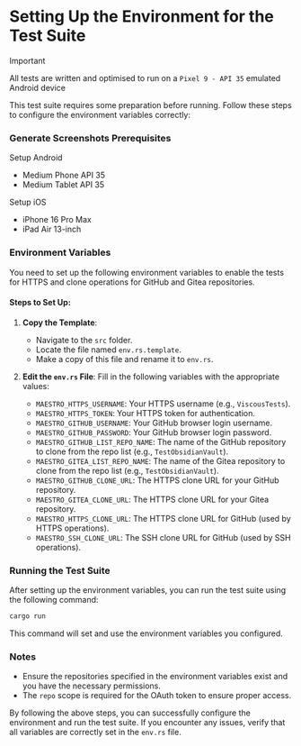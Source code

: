 # Setting Up the Environment for the Test Suite

> [!IMPORTANT]
> All tests are written and optimised to run on a `Pixel 9 - API 35` emulated Android device

This test suite requires some preparation before running. Follow these steps to configure the environment variables correctly:

### Generate Screenshots Prerequisites

Setup Android

- Medium Phone API 35
- Medium Tablet API 35

Setup iOS

- iPhone 16 Pro Max
- iPad Air 13-inch

### Environment Variables

You need to set up the following environment variables to enable the tests for HTTPS and clone operations for GitHub and Gitea repositories.

#### Steps to Set Up:

1. **Copy the Template**:

   - Navigate to the `src` folder.
   - Locate the file named `env.rs.template`.
   - Make a copy of this file and rename it to `env.rs`.

2. **Edit the `env.rs` File**:
   Fill in the following variables with the appropriate values:

   - `MAESTRO_HTTPS_USERNAME`: Your HTTPS username (e.g., `ViscousTests`).
   - `MAESTRO_HTTPS_TOKEN`: Your HTTPS token for authentication.
   - `MAESTRO_GITHUB_USERNAME`: Your GitHub browser login username.
   - `MAESTRO_GITHUB_PASSWORD`: Your GitHub browser login password.
   - `MAESTRO_GITHUB_LIST_REPO_NAME`: The name of the GitHub repository to clone from the repo list (e.g., `TestObsidianVault`).
   - `MAESTRO_GITEA_LIST_REPO_NAME`: The name of the Gitea repository to clone from the repo list (e.g., `TestObsidianVault`).
   - `MAESTRO_GITHUB_CLONE_URL`: The HTTPS clone URL for your GitHub repository.
   - `MAESTRO_GITEA_CLONE_URL`: The HTTPS clone URL for your Gitea repository.
   - `MAESTRO_HTTPS_CLONE_URL`: The HTTPS clone URL for GitHub (used by HTTPS operations).
   - `MAESTRO_SSH_CLONE_URL`: The SSH clone URL for GitHub (used by SSH operations).

### Running the Test Suite

After setting up the environment variables, you can run the test suite using the following command:

```bash
cargo run
```

This command will set and use the environment variables you configured.

### Notes

- Ensure the repositories specified in the environment variables exist and you have the necessary permissions.
- The `repo` scope is required for the OAuth token to ensure proper access.

By following the above steps, you can successfully configure the environment and run the test suite. If you encounter any issues, verify that all variables are correctly set in the `env.rs` file.
